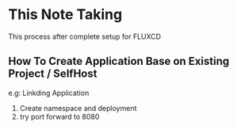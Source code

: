 # This Note Taking


This process after complete setup for FLUXCD

## How To Create Application Base on Existing Project / SelfHost
e.g: Linkding Application
  1. Create namespace and deployment
  2. try port forward to 8080

